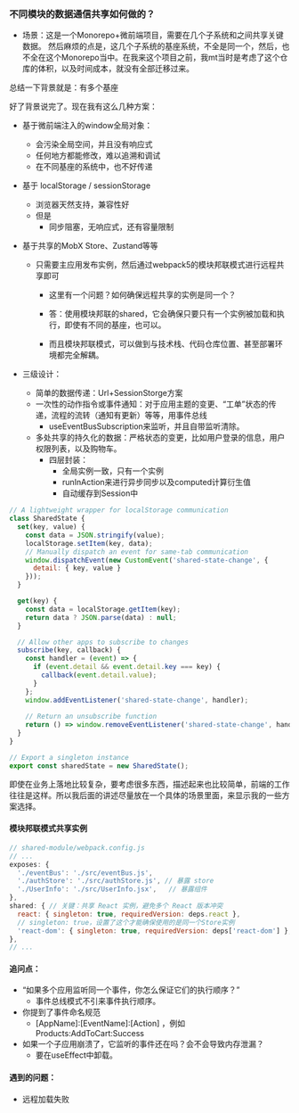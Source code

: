 

### 不同模块的数据通信共享如何做的？

- 场景：这是一个Monorepo+微前端项目，需要在几个子系统和之间共享关键数据。
然后麻烦的点是，这几个子系统的基座系统，不全是同一个，然后，也不全在这个Monorepo当中。在我来这个项目之前，我mt当时是考虑了这个仓库的体积，以及时间成本，就没有全部迁移过来。

总结一下背景就是：有多个基座

好了背景说完了。现在我有这么几种方案：

- 基于微前端注入的window全局对象：
    - 会污染全局空间，并且没有响应式
    - 任何地方都能修改，难以追溯和调试
    - 在不同基座的系统中，也不好传递
- 基于 localStorage / sessionStorage
    - 浏览器天然支持，兼容性好
    - 但是
        - 同步阻塞，无响应式，还有容量限制
- 基于共享的MobX Store、Zustand等等
    - 只需要主应用发布实例，然后通过webpack5的模块邦联模式进行远程共享即可
        - 这里有一个问题？如何确保远程共享的实例是同一个？
        - 答：使用模块邦联的shared，它会确保只要只有一个实例被加载和执行，即使有不同的基座，也可以。
        
        - 而且模块邦联模式，可以做到与技术栈、代码仓库位置、甚至部署环境都完全解耦。

- 三级设计：
  - 简单的数据传递：Url+SessionStorge方案
  - 一次性的动作指令或事件通知：对于应用主题的变更、“工单”状态的传递，流程的流转（通知有更新）等等，用事件总线
    - useEventBusSubscription来监听，并且自带监听清除。
  - 多处共享的持久化的数据：严格状态的变更，比如用户登录的信息，用户权限列表，以及购物车。
    - 四层封装：
      - 全局实例一致，只有一个实例
      - runInAction来进行异步同步以及computed计算衍生值
      - 自动缓存到Session中

```js
// A lightweight wrapper for localStorage communication
class SharedState {
  set(key, value) {
    const data = JSON.stringify(value);
    localStorage.setItem(key, data);
    // Manually dispatch an event for same-tab communication
    window.dispatchEvent(new CustomEvent('shared-state-change', {
      detail: { key, value }
    }));
  }

  get(key) {
    const data = localStorage.getItem(key);
    return data ? JSON.parse(data) : null;
  }

  // Allow other apps to subscribe to changes
  subscribe(key, callback) {
    const handler = (event) => {
      if (event.detail && event.detail.key === key) {
        callback(event.detail.value);
      }
    };
    window.addEventListener('shared-state-change', handler);
    
    // Return an unsubscribe function
    return () => window.removeEventListener('shared-state-change', handler);
  }
}

// Export a singleton instance
export const sharedState = new SharedState();
```

即使在业务上落地比较复杂，要考虑很多东西，描述起来也比较简单，前端的工作往往是这样。所以我后面的讲述尽量放在一个具体的场景里面，来显示我的一些方案选择。


#### 模块邦联模式共享实例
```js
// shared-module/webpack.config.js
// ...
exposes: {
  './eventBus': './src/eventBus.js',
  './authStore': './src/authStore.js', // 暴露 store
  './UserInfo': './src/UserInfo.jsx',   // 暴露组件
},
shared: { // 关键：共享 React 实例，避免多个 React 版本冲突
  react: { singleton: true, requiredVersion: deps.react },
  // singleton: true，设置了这个才能确保使用的是同一个Store实例
  'react-dom': { singleton: true, requiredVersion: deps['react-dom'] },
},
// ...
```

#### 追问点：
- “如果多个应用监听同一个事件，你怎么保证它们的执行顺序？”
  - 事件总线模式不引来事件执行顺序。
- 你提到了事件命名规范
  - [AppName]:[EventName]:[Action] ，例如 Products:AddToCart:Success
- 如果一个子应用崩溃了，它监听的事件还在吗？会不会导致内存泄漏？
  - 要在useEffect中卸载。

#### 遇到的问题：

- 远程加载失败